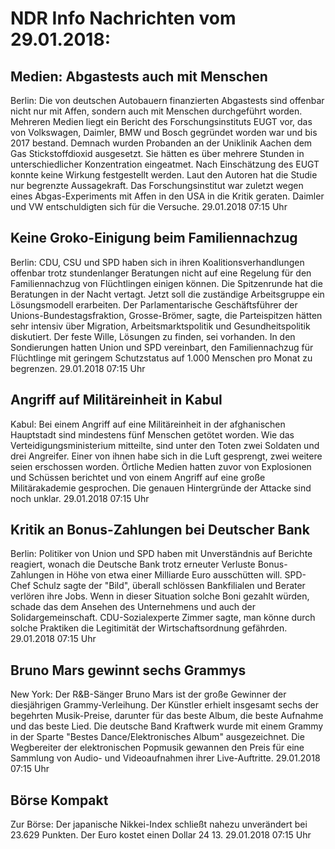 # NDR Info Nachrichten vom 29.01.2018:


## Medien: Abgastests auch mit Menschen
Berlin: Die von deutschen Autobauern finanzierten Abgastests sind offenbar nicht nur mit Affen, sondern auch mit Menschen durchgeführt worden. Mehreren Medien liegt ein Bericht des Forschungsinstituts EUGT vor, das von Volkswagen, Daimler, BMW und Bosch gegründet worden war und bis 2017 bestand. Demnach wurden Probanden an der Uniklinik Aachen dem Gas Stickstoffdioxid ausgesetzt. Sie hätten es über mehrere Stunden in unterschiedlicher Konzentration eingeatmet. Nach Einschätzung des EUGT konnte keine Wirkung festgestellt werden. Laut den Autoren hat die Studie nur begrenzte Aussagekraft. Das Forschungsinstitut war zuletzt wegen eines Abgas-Experiments mit Affen in den USA in die Kritik geraten. Daimler und VW entschuldigten sich für die Versuche. 29.01.2018 07:15 Uhr 

## Keine Groko-Einigung beim Familiennachzug
Berlin: CDU, CSU und SPD haben sich in ihren Koalitionsverhandlungen offenbar trotz stundenlanger Beratungen nicht auf eine Regelung für den Familiennachzug von Flüchtlingen einigen können. Die Spitzenrunde hat die Beratungen in der Nacht vertagt. Jetzt soll die zuständige Arbeitsgruppe ein Lösungsmodell erarbeiten. Der Parlamentarische Geschäftsführer der Unions-Bundestagsfraktion, Grosse-Brömer, sagte, die Parteispitzen hätten sehr intensiv über Migration, Arbeitsmarktspolitik und Gesundheitspolitik diskutiert. Der feste Wille, Lösungen zu finden, sei vorhanden. In den Sondierungen hatten Union und SPD vereinbart, den Familiennachzug für Flüchtlinge mit geringem Schutzstatus auf 1.000 Menschen pro Monat zu begrenzen. 29.01.2018 07:15 Uhr 

## Angriff auf Militäreinheit in Kabul
Kabul: Bei einem Angriff auf eine Militäreinheit in der afghanischen Hauptstadt sind mindestens fünf Menschen getötet worden. Wie das Verteidigungsministerium mitteilte, sind unter den Toten zwei Soldaten und drei Angreifer. Einer von ihnen habe sich in die Luft gesprengt, zwei weitere seien erschossen worden. Örtliche Medien hatten zuvor von Explosionen und Schüssen berichtet und von einem Angriff auf eine große Militärakademie gesprochen. Die genauen Hintergründe der Attacke sind noch unklar. 29.01.2018 07:15 Uhr 

## Kritik an Bonus-Zahlungen bei Deutscher Bank
Berlin: Politiker von Union und SPD haben mit Unverständnis auf Berichte reagiert, wonach die Deutsche Bank trotz erneuter Verluste Bonus-Zahlungen in Höhe von etwa einer Milliarde Euro ausschütten will. SPD-Chef Schulz sagte der "Bild", überall schlössen Bankfilialen und Berater verlören ihre Jobs. Wenn in dieser Situation solche Boni gezahlt würden, schade das dem Ansehen des Unternehmens und auch der Solidargemeinschaft. CDU-Sozialexperte Zimmer sagte, man könne durch solche Praktiken die Legitimität der Wirtschaftsordnung gefährden. 29.01.2018 07:15 Uhr 

## Bruno Mars gewinnt sechs Grammys
New York: Der R&B-Sänger Bruno Mars ist der große Gewinner der diesjährigen Grammy-Verleihung. Der Künstler erhielt insgesamt sechs der begehrten Musik-Preise, darunter für das beste Album, die beste Aufnahme und das beste Lied. Die deutsche Band Kraftwerk wurde mit einem Grammy in der Sparte "Bestes Dance/Elektronisches Album" ausgezeichnet. Die Wegbereiter der elektronischen Popmusik gewannen den Preis für eine Sammlung von Audio- und Videoaufnahmen ihrer Live-Auftritte. 29.01.2018 07:15 Uhr 

## Börse Kompakt
Zur Börse: Der japanische Nikkei-Index schließt nahezu unverändert bei 23.629 Punkten. Der Euro kostet einen Dollar 24 13. 29.01.2018 07:15 Uhr 
